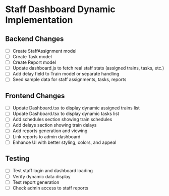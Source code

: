 # Staff Dashboard Dynamic Implementation

## Backend Changes
- [ ] Create StaffAssignment model
- [ ] Create Task model
- [ ] Create Report model
- [ ] Update dashboard.js to fetch real staff stats (assigned trains, tasks, etc.)
- [ ] Add delay field to Train model or separate handling
- [ ] Seed sample data for staff assignments, tasks, reports

## Frontend Changes
- [ ] Update Dashboard.tsx to display dynamic assigned trains list
- [ ] Update Dashboard.tsx to display dynamic tasks list
- [ ] Add schedules section showing train schedules
- [ ] Add delays section showing train delays
- [ ] Add reports generation and viewing
- [ ] Link reports to admin dashboard
- [ ] Enhance UI with better styling, colors, and appeal

## Testing
- [ ] Test staff login and dashboard loading
- [ ] Verify dynamic data display
- [ ] Test report generation
- [ ] Check admin access to staff reports
